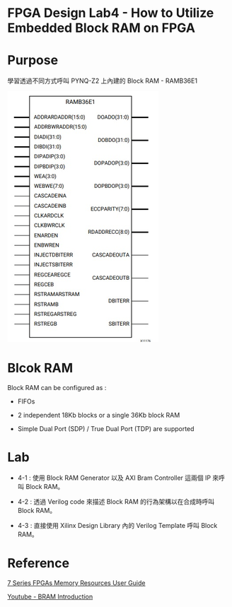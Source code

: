 FPGA Design Lab4 - How to Utilize Embedded Block RAM on FPGA
=====

# Purpose

學習透過不同方式呼叫 PYNQ-Z2 上內建的 Block RAM - RAMB36E1

![Block RAM](images/bram.jpg)

# Blcok RAM

Block RAM can be configured as :

- FIFOs

- 2 independent 18Kb blocks or a single 36Kb block RAM

- Simple Dual Port (SDP) / True Dual Port (TDP) are supported

# Lab

- 4-1 : 使用 Block RAM Generator 以及 AXI Bram Controller 這兩個 IP 來呼叫 Block RAM。

- 4-2 : 透過 Verilog code 來描述 Block RAM 的行為架構以在合成時呼叫 Block RAM。

- 4-3 : 直接使用 Xilinx Design Library 內的 Verilog Template 呼叫 Block RAM。

# Reference

[7 Series FPGAs Memory Resources User Guide](https://www.xilinx.com/support/documentation/user_guides/ug473_7Series_Memory_Resources.pdf)

[Youtube - BRAM Introduction](https://www.youtube.com/watch?v=fqUuvwl4QJA)
